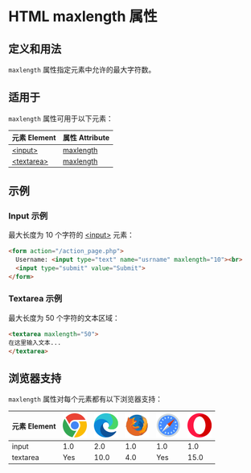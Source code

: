 HTML maxlength 属性
===

## 定义和用法

`maxlength` 属性指定元素中允许的最大字符数。

## 适用于

`maxlength` 属性可用于以下元素：

| 元素 Element | 属性 Attribute |
| ----- | ----- |
| [\<input>](../tags/input.md)       | [maxlength](../tags/input_maxlength.md)    |
| [\<textarea>](../tags/textarea.md) | [maxlength](../tags/textarea_maxlength.md) |

## 示例

### Input 示例

最大长度为 10 个字符的 [\<input>](../tags/input.md) 元素：

```html idoc:preview:iframe
<form action="/action_page.php">
  Username: <input type="text" name="usrname" maxlength="10"><br>
  <input type="submit" value="Submit">
</form>
```

### Textarea 示例

最大长度为 50 个字符的文本区域：

```html idoc:preview:iframe
<textarea maxlength="50">
在这里输入文本...
</textarea>
```

## 浏览器支持

`maxlength` 属性对每个元素都有以下浏览器支持：

| 元素 Element | ![chrome][1] | ![edge][2] | ![firefox][3] | ![safari][4] | ![opera][5] |
| ------- | --- | --- | --- | --- | --- |
| input    | 1.0 | 2.0  | 1.0 | 1.0 | 1.0  |
| textarea | Yes | 10.0 | 4.0 | Yes | 15.0 |

[1]: ../assets/chrome.svg
[2]: ../assets/edge.svg
[3]: ../assets/firefox.svg
[4]: ../assets/safari.svg
[5]: ../assets/opera.svg
